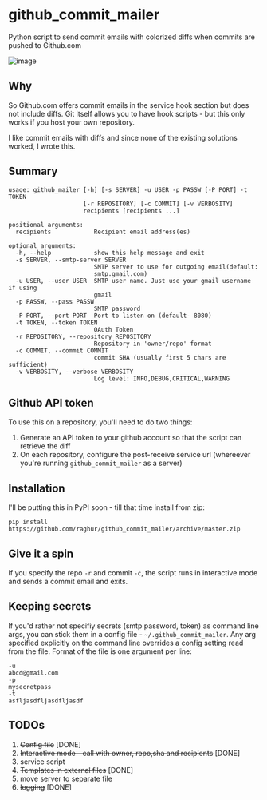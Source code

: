 github_commit_mailer
====================
Python script to send commit emails with colorized diffs when commits are pushed to Github.com

![image](https://raw.github.com/raghur/github_commit_mailer/master/assets/snapshot.png)

## Why
So Github.com offers commit emails in the service hook section but does not include diffs. Git itself allows you to have hook scripts - but this only works if you host your own repository.

I like commit emails with diffs and since none of the existing solutions worked, I wrote this.

## Summary

```
usage: github_mailer [-h] [-s SERVER] -u USER -p PASSW [-P PORT] -t TOKEN
                     [-r REPOSITORY] [-c COMMIT] [-v VERBOSITY]
                     recipients [recipients ...]

positional arguments:
  recipients            Recipient email address(es)

optional arguments:
  -h, --help            show this help message and exit
  -s SERVER, --smtp-server SERVER
                        SMTP server to use for outgoing email(default:
                        smtp.gmail.com)
  -u USER, --user USER  SMTP user name. Just use your gmail username if using
                        gmail
  -p PASSW, --pass PASSW
                        SMTP password
  -P PORT, --port PORT  Port to listen on (default- 8080)
  -t TOKEN, --token TOKEN
                        OAuth Token
  -r REPOSITORY, --repository REPOSITORY
                        Repository in 'owner/repo' format
  -c COMMIT, --commit COMMIT
                        commit SHA (usually first 5 chars are sufficient)
  -v VERBOSITY, --verbose VERBOSITY
                        Log level: INFO,DEBUG,CRITICAL,WARNING
```

## Github API token

To use this on a repository, you'll need to do two things:

1. Generate an API token to your github account so that the script can retrieve the diff
2. On each repository, configure the post-receive service url (whereever you're running `github_commit_mailer` as a server)

## Installation

I'll be putting this in PyPI soon - till that time install from zip:
```
pip install https://github.com/raghur/github_commit_mailer/archive/master.zip
```

## Give it a spin
If you specify the repo `-r` and commit `-c`, the script runs in interactive mode and sends a commit email and exits. 

## Keeping secrets
If you'd rather not specifiy secrets (smtp password, token) as command line args, you can stick them in a config file -  `~/.github_commit_mailer`. Any arg specified explicitly on the command line overrides a config setting read from the file. Format of the file is one argument per line:

```
-u
abcd@gmail.com
-p
mysecretpass
-t
asfljasdfljasdfljasdf
```

## TODOs

1. ~~Config file~~ [DONE]
1. ~~Interactive mode - call with owner, repo,sha and recipients~~ [DONE]
1. service script
1. ~~Templates in external files~~ [DONE]
1. move server to separate file
1. ~~logging~~ [DONE]


